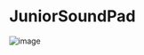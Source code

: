 # JuniorSoundPad

![image](https://user-images.githubusercontent.com/71173909/127303233-7a23e8aa-c4de-44a0-acc7-b62f2934e524.png)
